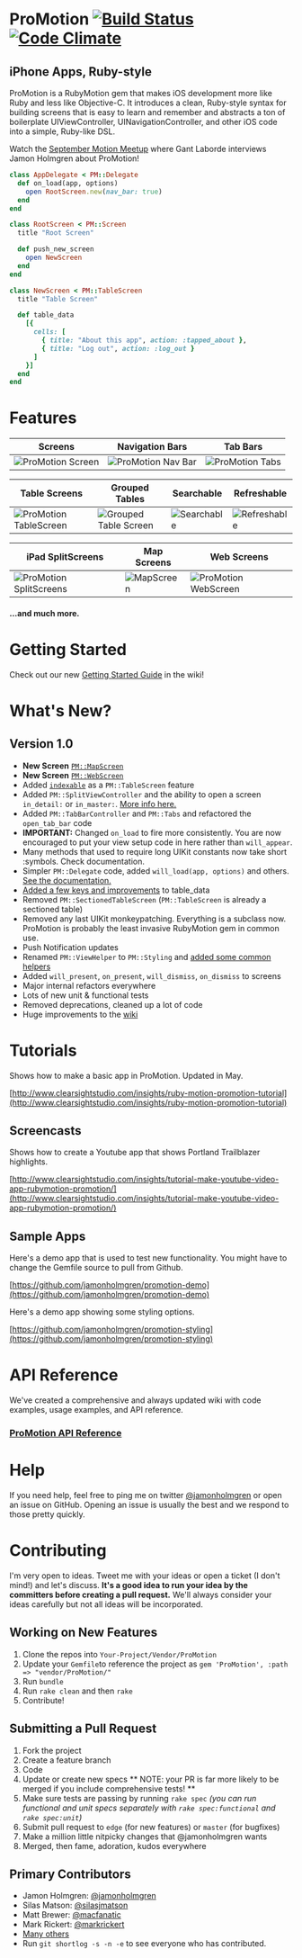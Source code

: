 # ProMotion [![Build Status](https://travis-ci.org/clearsightstudio/ProMotion.png)](https://travis-ci.org/clearsightstudio/ProMotion) [![Code Climate](https://codeclimate.com/github/clearsightstudio/ProMotion.png)](https://codeclimate.com/github/clearsightstudio/ProMotion)

## iPhone Apps, Ruby-style

ProMotion is a RubyMotion gem that makes iOS development more like Ruby and less like Objective-C.
It introduces a clean, Ruby-style syntax for building screens that is easy to learn and remember and
abstracts a ton of boilerplate UIViewController, UINavigationController, and other iOS code into a
simple, Ruby-like DSL.

Watch the [September Motion Meetup](http://www.youtube.com/watch?v=rf7h-3AiMRQ) where Gant Laborde
interviews Jamon Holmgren about ProMotion!

```ruby
class AppDelegate < PM::Delegate
  def on_load(app, options)
    open RootScreen.new(nav_bar: true)
  end
end

class RootScreen < PM::Screen
  title "Root Screen"

  def push_new_screen
    open NewScreen
  end
end

class NewScreen < PM::TableScreen
  title "Table Screen"

  def table_data
    [{
      cells: [
        { title: "About this app", action: :tapped_about },
        { title: "Log out", action: :log_out }
      ]
    }]
  end
end
```

# Features

|Screens|Navigation Bars|Tab Bars|
|---|---|---|
|![ProMotion Screen](https://f.cloud.github.com/assets/1479215/1534021/060aaaac-4c8f-11e3-903c-743e54252222.png)|![ProMotion Nav Bar](https://f.cloud.github.com/assets/1479215/1534077/db39aab6-4c8f-11e3-83f7-e03d52ac615d.png)|![ProMotion Tabs](https://f.cloud.github.com/assets/1479215/1534115/9f4c4cd8-4c90-11e3-9285-96ac253facda.png)|

|Table Screens|Grouped Tables|Searchable|Refreshable|
|---|---|---|---|
|![ProMotion TableScreen](https://f.cloud.github.com/assets/1479215/1534137/ed71e864-4c90-11e3-98aa-ed96049f5407.png)|![Grouped Table Screen](https://f.cloud.github.com/assets/1479215/1589973/61a48610-5281-11e3-85ac-abee99bf73ad.png)|![Searchable](https://f.cloud.github.com/assets/1479215/1534299/20cc05c6-4c93-11e3-92ca-9ee39c044457.png)|![Refreshable](https://f.cloud.github.com/assets/1479215/1534317/5a14ef28-4c93-11e3-8e9e-f8c08d8464f8.png)|


|iPad SplitScreens|Map Screens|Web Screens|
|---|---|---|
|![ProMotion SplitScreens](https://f.cloud.github.com/assets/1479215/1534507/0edb8dd4-4c96-11e3-9896-d4583d0ed161.png)|![MapScreen](https://f.cloud.github.com/assets/1479215/1534628/f7dbf7e8-4c97-11e3-8817-4c2a58824771.png)|![ProMotion WebScreen](https://f.cloud.github.com/assets/1479215/1534631/ffe1b36a-4c97-11e3-8c8f-c7b14e26182d.png)|

#### ...and much more.

# Getting Started

Check out our new [Getting Started Guide](https://github.com/clearsightstudio/ProMotion/wiki/Guide:-Getting-Started) in the wiki!

# What's New?

## Version 1.0

* **New Screen** [`PM::MapScreen`](https://github.com/clearsightstudio/ProMotion/wiki/API-Reference:-ProMotion::MapScreen)
* **New Screen** [`PM::WebScreen`](https://github.com/clearsightstudio/ProMotion/wiki/API-Reference:-ProMotion::WebScreen)
* Added [`indexable`](https://github.com/clearsightstudio/ProMotion/wiki/API-Reference:-ProMotion::TableScreen#indexable) as a `PM::TableScreen` feature
* Added `PM::SplitViewController` and the ability to open a screen `in_detail:` or `in_master:`. [More info here.](https://github.com/clearsightstudio/ProMotion/wiki/API-Reference:-ProMotion::Screen#openscreen-args--)
* Added `PM::TabBarController` and `PM::Tabs` and refactored the `open_tab_bar` code
* **IMPORTANT:** Changed `on_load` to fire more consistently. You are now encouraged to put your view setup code in here rather than `will_appear`.
* Many methods that used to require long UIKit constants now take short :symbols. Check documentation.
* Simpler `PM::Delegate` code, added `will_load(app, options)` and others. [See the documentation.](https://github.com/clearsightstudio/ProMotion/wiki/API-Reference:-ProMotion::Delegate)
* [Added a few keys and improvements](https://github.com/clearsightstudio/ProMotion/wiki/Reference%3A-All-available-table_data-options) to table_data
* Removed `PM::SectionedTableScreen` (`PM::TableScreen` is already a sectioned table)
* Removed any last UIKit monkeypatching. Everything is a subclass now. ProMotion is probably the least invasive RubyMotion gem in common use.
* Push Notification updates
* Renamed `PM::ViewHelper` to `PM::Styling` and [added some common helpers](https://github.com/clearsightstudio/ProMotion/wiki/API-Reference:-ProMotion::Screen#hex_colorstr)
* Added `will_present`, `on_present`, `will_dismiss`, `on_dismiss` to screens
* Major internal refactors everywhere
* Lots of new unit & functional tests
* Removed deprecations, cleaned up a lot of code
* Huge improvements to the [wiki](https://github.com/clearsightstudio/ProMotion/wiki)

# Tutorials

Shows how to make a basic app in ProMotion. Updated in May.

[http://www.clearsightstudio.com/insights/ruby-motion-promotion-tutorial](http://www.clearsightstudio.com/insights/ruby-motion-promotion-tutorial)

## Screencasts

Shows how to create a Youtube app that shows Portland Trailblazer highlights.

[http://www.clearsightstudio.com/insights/tutorial-make-youtube-video-app-rubymotion-promotion/](http://www.clearsightstudio.com/insights/tutorial-make-youtube-video-app-rubymotion-promotion/)

## Sample Apps

Here's a demo app that is used to test new functionality. You might have to change the Gemfile
source to pull from Github.

[https://github.com/jamonholmgren/promotion-demo](https://github.com/jamonholmgren/promotion-demo)

Here's a demo app showing some styling options.

[https://github.com/jamonholmgren/promotion-styling](https://github.com/jamonholmgren/promotion-styling)

# API Reference

We've created a comprehensive and always updated wiki with code examples, usage examples, and API reference.

### [ProMotion API Reference](https://github.com/clearsightstudio/ProMotion/wiki)

# Help

If you need help, feel free to ping me on twitter [@jamonholmgren](http://twitter.com/jamonholmgren)
or open an issue on GitHub. Opening an issue is usually the best and we respond to those pretty quickly.

# Contributing

I'm very open to ideas. Tweet me with your ideas or open a ticket (I don't mind!)
and let's discuss. **It's a good idea to run your idea by the committers before creating
a pull request.** We'll always consider your ideas carefully but not all ideas will be
incorporated.

## Working on New Features

1. Clone the repos into `Your-Project/Vendor/ProMotion`
2. Update your `Gemfile`to reference the project as `gem 'ProMotion', :path => "vendor/ProMotion/"`
3. Run `bundle`
4. Run `rake clean` and then `rake`
5. Contribute!

## Submitting a Pull Request

1. Fork the project
2. Create a feature branch
3. Code
4. Update or create new specs ** NOTE: your PR is far more likely to be merged if you include comprehensive tests! **
5. Make sure tests are passing by running `rake spec` *(you can run functional and unit specs separately with `rake spec:functional` and `rake spec:unit`)*
6. Submit pull request to `edge` (for new features) or `master` (for bugfixes)
7. Make a million little nitpicky changes that @jamonholmgren wants
8. Merged, then fame, adoration, kudos everywhere

## Primary Contributors

* Jamon Holmgren: [@jamonholmgren](https://twitter.com/jamonholmgren)
* Silas Matson: [@silasjmatson](https://twitter.com/silasjmatson)
* Matt Brewer: [@macfanatic](https://twitter.com/macfanatic)
* Mark Rickert: [@markrickert](https://twitter.com/markrickert)
* [Many others](https://github.com/clearsightstudio/ProMotion/graphs/contributors)
* Run `git shortlog -s -n -e` to see everyone who has contributed.


